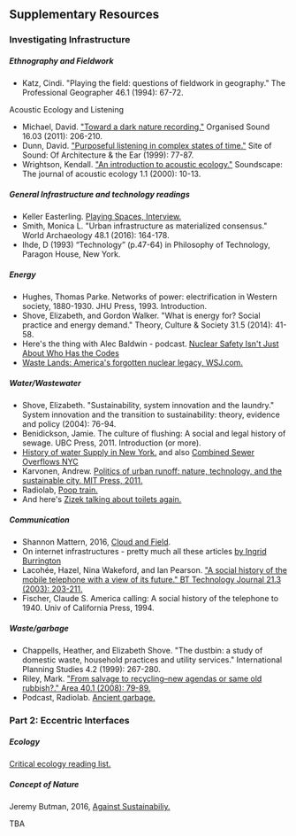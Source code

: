 ## Supplementary Resources

### Investigating Infrastructure

##### Ethnography and Fieldwork
* Katz, Cindi. "Playing the field: questions of fieldwork in geography." The Professional Geographer 46.1 (1994): 67-72.

Acoustic Ecology and Listening 
* Michael, David. ["Toward a dark nature recording."](http://ciufo.org/classes/ae_sp13/reading/dark_nature.pdf) Organised Sound 16.03 (2011): 206-210.
* Dunn, David. ["Purposeful listening in complex states of time."](http://static1.1.sqspcdn.com/static/f/288545/5477319/1264209903233/Plicsot.pdf?token=9ocrXLFdqAJQggbA4f1GE8mH0%2B8%3D) Site of Sound: Of Architecture & the Ear (1999): 77-87. 
* Wrightson, Kendall. ["An introduction to acoustic ecology."](http://www.econtact.ca/5_3/wrightson_acousticecology.html) Soundscape: The journal of acoustic ecology 1.1 (2000): 10-13.

##### General Infrastructure and technology readings

* Keller Easterling. [Playing Spaces, Interview.](https://www.guernicamag.com/interviews/playing-spaces/)
* Smith, Monica L. "Urban infrastructure as materialized consensus." World Archaeology 48.1 (2016): 164-178.
* Ihde, D (1993) “Technology” (p.47-64) in Philosophy of Technology, Paragon House, New York.

##### Energy

* Hughes, Thomas Parke. Networks of power: electrification in Western society, 1880-1930. JHU Press, 1993. Introduction.
* Shove, Elizabeth, and Gordon Walker. "What is energy for? Social practice and energy demand." Theory, Culture & Society 31.5 (2014): 41-58.
* Here's the thing with Alec Baldwin - podcast. [Nuclear Safety Isn't Just About Who Has the Codes](http://www.wnyc.org/story/htt-gregory-jaczko)
* [Waste Lands: America's forgotten nuclear legacy, WSJ.com.](http://projects.wsj.com/waste-lands/)

##### Water/Wastewater

* Shove, Elizabeth. "Sustainability, system innovation and the laundry." System innovation and the transition to sustainability: theory, evidence and policy (2004): 76-94.
* Benidickson, Jamie. The culture of flushing: A social and legal history of sewage. UBC Press, 2011. Introduction (or more). 
* [History of water Supply in New York.](http://www.nyc.gov/html/dep/html/drinking_water/history.shtml) and also [Combined Sewer Overflows NYC](http://www.riverkeeper.org/campaigns/stop-polluters/sewage-contamination/cso/)
* Karvonen, Andrew. [Politics of urban runoff: nature, technology, and the sustainable city. MIT Press, 2011.](https://books.google.com/books?hl=en&lr=&id=8tPxCwAAQBAJ&oi=fnd&pg=PP1&dq=Politics+of+Urban+Runoff:+Nature,+Technology,+and+the+Sustainable+City&ots=YZ6lWnZxKr&sig=pdVTtMsrrxk7fXY7ecq3SBp878I#v=onepage&q=Politics%20of%20Urban%20Runoff%3A%20Nature%2C%20Technology%2C%20and%20the%20Sustainable%20City&f=false)
* Radiolab, [Poop train.](http://www.radiolab.org/story/poop-train/)
* And here's [Zizek talking about toilets again.](https://www.youtube.com/watch?v=rzXPyCY7jbs)

##### Communication

* Shannon Mattern, 2016, [Cloud and Field](https://placesjournal.org/article/cloud-and-field/).
* On internet infrastructures - pretty much all these articles [by Ingrid Burrington](http://www.theatlantic.com/author/ingrid-burrington/)
* Lacohée, Hazel, Nina Wakeford, and Ian Pearson. ["A social history of the mobile telephone with a view of its future." BT Technology Journal 21.3 (2003): 203-211.](http://dm.ncl.ac.uk/courseblog/files/2010/03/a-social-history-of-the-mobile-telephone-with-a-view-of-its-future.pdf)
* Fischer, Claude S. America calling: A social history of the telephone to 1940. Univ of California Press, 1994.

##### Waste/garbage

* Chappells, Heather, and Elizabeth Shove. "The dustbin: a study of domestic waste, household practices and utility services." International Planning Studies 4.2 (1999): 267-280.
* Riley, Mark. ["From salvage to recycling–new agendas or same old rubbish?." Area 40.1 (2008): 79-89.](http://s3.amazonaws.com/academia.edu.documents/30893371/from_salvage_to_recycling_-_new_agenda_or_same_old_rubbish.pdf?AWSAccessKeyId=AKIAJ56TQJRTWSMTNPEA&Expires=1472451601&Signature=d2Sts7RTwQSs7usNMaXDbqcBVvc%3D&response-content-disposition=inline%3B%20filename%3DFrom_salvage_to_recycling_new_agendas_or.pdf)
* Podcast, Radiolab. [Ancient garbage.](http://www.radiolab.org/story/91517-the-greatest-hits-of-ancient-garbage/)

### Part 2: Eccentric Interfaces

##### Ecology
[Critical ecology reading list.](https://placesjournal.org/reading-list/critical-ecologies/) 

##### Concept of Nature
Jeremy Butman, 2016, [Against Sustainabiliy.](http://www.nytimes.com/2016/08/08/opinion/against-sustainability.html?_r=0)

TBA
